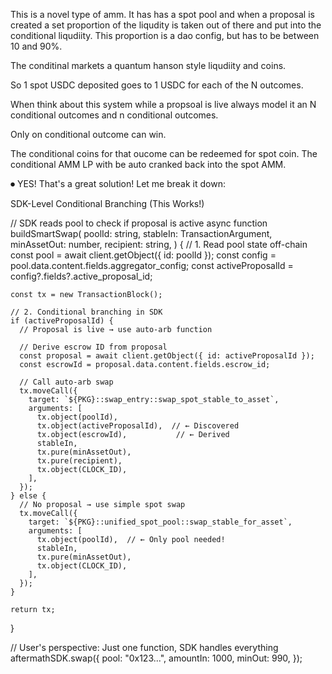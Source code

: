 This is a novel type of amm.
It has has a spot pool and when a proposal is created a set proportion of the liqudity is taken out of there and put into the conditional liqudiity. This proportion is a dao config, but has to be between 10 and 90%.

The conditinal markets a quantum hanson style liqudiity and coins.

So 1 spot USDC deposited goes to 1 USDC for each of the N outcomes.

When think about this system while a propsoal is live always model it an N conditional outcomes and n conditional outcomes.

Only on conditional outcome can win.

The conditional coins for that oucome can be redeemed for spot coin. The conditional AMM LP with be auto cranked back into the spot AMM. 

⏺ YES! That's a great solution! Let me break it down:

  SDK-Level Conditional Branching (This Works!)

  // SDK reads pool to check if proposal is active
  async function buildSmartSwap(
    poolId: string,
    stableIn: TransactionArgument,
    minAssetOut: number,
    recipient: string,
  ) {
    // 1. Read pool state off-chain
    const pool = await client.getObject({ id: poolId });
    const config = pool.data.content.fields.aggregator_config;
    const activeProposalId = config?.fields?.active_proposal_id;

    const tx = new TransactionBlock();

    // 2. Conditional branching in SDK
    if (activeProposalId) {
      // Proposal is live → use auto-arb function

      // Derive escrow ID from proposal
      const proposal = await client.getObject({ id: activeProposalId });
      const escrowId = proposal.data.content.fields.escrow_id;

      // Call auto-arb swap
      tx.moveCall({
        target: `${PKG}::swap_entry::swap_spot_stable_to_asset`,
        arguments: [
          tx.object(poolId),
          tx.object(activeProposalId),  // ← Discovered
          tx.object(escrowId),           // ← Derived
          stableIn,
          tx.pure(minAssetOut),
          tx.pure(recipient),
          tx.object(CLOCK_ID),
        ],
      });
    } else {
      // No proposal → use simple spot swap
      tx.moveCall({
        target: `${PKG}::unified_spot_pool::swap_stable_for_asset`,
        arguments: [
          tx.object(poolId),  // ← Only pool needed!
          stableIn,
          tx.pure(minAssetOut),
          tx.object(CLOCK_ID),
        ],
      });
    }

    return tx;
  }

  // User's perspective: Just one function, SDK handles everything
  aftermathSDK.swap({
    pool: "0x123...",
    amountIn: 1000,
    minOut: 990,
  });